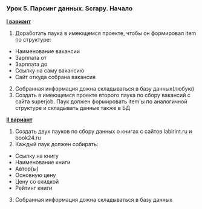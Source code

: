 ### Урок 5. Парсинг данных. Scrapy. Начало

**<ins>I вариант</ins>**
 1. Доработать паука в имеющемся проекте, чтобы он формировал item по структуре:
  * Наименование вакансии
  * Зарплата от
  * Зарплата до
  * Ссылку на саму вакансию
  * Сайт откуда собрана вакансия  
 2. Собранная информация дожна складываться в базу данных(любую)  
 3. Создать в имеющемся проекте второго паука по сбору вакансий с сайта superjob. Паук должен формировать item'ы по аналогичной структуре и складывать данные также в БД

**<ins>II вариант</ins>**
 1. Создать двух пауков по сбору данных о книгах с сайтов labirint.ru и book24.ru
 2. Каждый паук должен собирать:
  * Ссылку на книгу
  * Наименование книги
  * Автор(ы)
  * Основную цену
  * Цену со скидкой
  * Рейтинг книги
 3. Собранная информация дожна складываться в базу данных